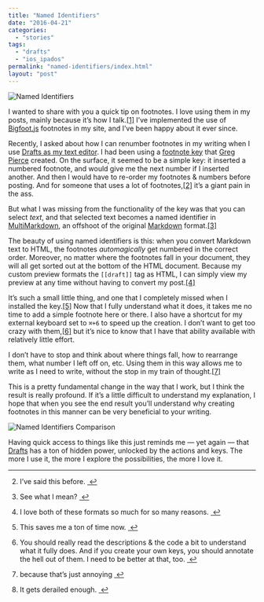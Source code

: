 ```yaml
---
title: "Named Identifiers"
date: "2016-04-21"
categories: 
  - "stories"
tags: 
  - "drafts"
  - "ios_ipados"
permalink: "named-identifiers/index.html"
layout: "post"
---
```


![Named Identifiers](/images/Drafts-Named-Identifiers.png)

I wanted to share with you a quick tip on footnotes. I love using them in my posts, mainly because it’s how I talk.[\[1\]](#fn-1 "see footnote") I’ve implemented the use of [Bigfoot.js](http://www.bigfootjs.com/) footnotes in my site, and I’ve been happy about it ever since.

Recently, I asked about how I can renumber footnotes in my writing when I use [Drafts as my text editor](https://www.nahumck.me/using-drafts-as-a-main-text-editor/). I had been using a [footnote key](http://drafts4-actions.agiletortoise.com/k/13Y) that [Greg Pierce](https://twitter.com/agiletortoise) created. On the surface, it seemed to be a simple key: it inserted a numbered footnote, and would give me the next number if I inserted another. And then I would have to re-order my footnotes & numbers before posting. And for someone that uses a lot of footnotes,[\[2\]](#fn-2 "see footnote") it’s a giant pain in the ass.

But what I was missing from the functionality of the key was that you can select _text_, and that selected text becomes a named identifier in [MultiMarkdown](http://fletcherpenney.net/multimarkdown/), an offshoot of the original [Markdown](http://daringfireball.net/projects/markdown/syntax) format.[\[3\]](#fn-3 "see footnote")

The beauty of using named identifiers is this: when you convert Markdown text to HTML, the footnotes _automagically_ get numbered in the correct order. Moreover, no matter where the footnotes fall in your document, they will all get sorted out at the bottom of the HTML document. Because my custom preview formats the `[[draft]]` tag as HTML, I can simply view my preview at any time without having to convert my post.[\[4\]](#fn-4 "see footnote")

It’s such a small little thing, and one that I completely missed when I installed the key.[\[5\]](#fn-5 "see footnote") Now that I fully understand what it does, it takes me no time to add a simple footnote here or there. I also have a shortcut for my external keyboard set to `⌘+6` to speed up the creation. I don’t want to get too crazy with them,[\[6\]](#fn-6 "see footnote") but it’s nice to know that I have that ability available with relatively little effort.

I don’t have to stop and think about where things fall, how to rearrange them, what number I left off on, etc. Using them in this way allows me to write as I need to write, without the stop in my train of thought.[\[7\]](#fn-7 "see footnote")

This is a pretty fundamental change in the way that I work, but I think the result is really profound. If it’s a little difficult to understand my explanation, I hope that when you see the end result you’ll understand why creating footnotes in this manner can be very beneficial to your writing.

![Named Identifiers Comparison](/images/Named-Identifiers-Comparison.jpeg)

Having quick access to things like this just reminds me — yet again — that [Drafts](https://geo.itunes.apple.com/us/app/drafts-4-quickly-capture-notes/id905337691?at=1001l4VZ&ct=nahumck_me) has a ton of hidden power, unlocked by the actions and keys. The more I use it, the more I explore the possibilities, the more I love it.

* * *

2. I’ve said this before. [ ↩](#fnref-1 "return to article")

4. See what I mean? [ ↩](#fnref-2 "return to article")

6. I love both of these formats so much for so many reasons. [ ↩](#fnref-3 "return to article")

8. This saves me a ton of time now. [ ↩](#fnref-4 "return to article")

10. You should really read the descriptions & the code a bit to understand what it fully does. And if you create your own keys, you should annotate the hell out of them. I need to be better at that, too. [ ↩](#fnref-5 "return to article")

12. because that’s just annoying [ ↩](#fnref-6 "return to article")

14. It gets derailed enough. [ ↩](#fnref-7 "return to article")
